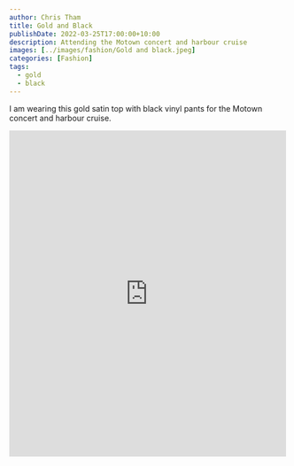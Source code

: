 ```yaml
---
author: Chris Tham
title: Gold and Black
publishDate: 2022-03-25T17:00:00+10:00
description: Attending the Motown concert and harbour cruise
images: [../images/fashion/Gold and black.jpeg]
categories: [Fashion]
tags:
  - gold
  - black
---
```


I am wearing this gold satin top with black vinyl pants for the Motown concert
and harbour cruise.

<iframe src="https://www.facebook.com/plugins/post.php?href=https%3A%2F%2Fwww.facebook.com%2Fchris1.tham%2Fposts%2Fpfbid025a4VRdsGtL2jNJvVgHELKRjwPrKqVjzoSL1EX2hL2yTM8yDgYNjKWfbPmLSiXirTl&show_text=true&width=500" width="500" height="589" style="border:none;overflow:hidden" scrolling="no" frameborder="0" allowfullscreen="true" allow="autoplay; clipboard-write; encrypted-media; picture-in-picture; web-share"></iframe>
